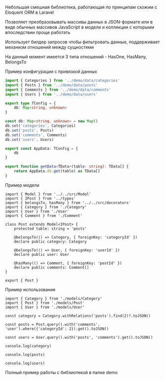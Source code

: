 Небольшая смешная библиотека, работающая по принципам схожим с Eloquent ORM в Laravel

Позволяет преобразовывать массивы данных в JSON-формате или в виде обычных массивов JavaScript в модели и коллекции с которыми впоследствии проще работать

Использует билдер запросов чтобы фильтровать данные, поддерживает механизм отношений между сущностями

На данный момент имеется 3 типа отношений - HasOne, HasMany, BelongsTo

Пример конфигурации с привязкой данных

```ts
import { Categories } from '../demo/data/categories'
import { Posts } from '../demo/data/posts'
import { Comments } from '../demo/data/comments'
import { Users } from '../demo/data/users'

export type TConfig = {
    db: Map<string, unknown>
}

const db: Map<string, unknown> = new Map()
db.set('categories', Categories)
db.set('posts', Posts)
db.set('comments', Comments)
db.set('users', Users)

export const AppData: TConfig = {
    db
}

export function getData<TData>(table: string): TData[] {
    return AppData.db.get(table) as TData[]
}
```

Пример модели

```
import { Model } from '../../src/Model'
import { IPost } from '../types'
import { belongsTo, hasMany } from '../../src/decorators'
import { Category } from './Category'
import { User } from './User'
import { Comment } from './Comment'

class Post extends Model<IPost> {
    protected table: string = 'posts'

    @belongsTo(() => Category, { foreignKey: 'categoryId' })
    declare public category: Category

    @belongsTo(() => User, { foreignKey: 'userId' })
    declare public user: User

    @hasMany(() => Comment, { foreignKey: 'postId' })
    declare public comments: Comment[]
}

export { Post }
```

Пример использования

```
import { Category } from './models/Category'
import { Post } from './models/Post'
import { User } from './models/User'

const category = Category.withRelations('posts').find(2)?.toJSON()

const posts = Post.query().with('comments', 'user').where({'categoryId': 2}).get().toJSON()

const users = User.query().with('posts', 'comments').get().toJSON()

console.log(category)

console.log(posts)

console.log(users)
```
Полный пример работы с библиотекой в папке demo
